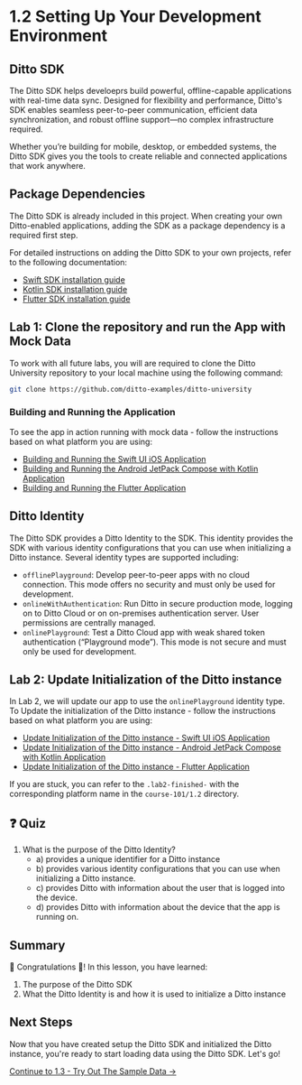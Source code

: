 # 1.2 Setting Up Your Development Environment

## Ditto SDK

The Ditto SDK helps develoeprs build powerful, offline-capable applications with real-time data sync. Designed for flexibility and performance, Ditto's SDK enables seamless peer-to-peer communication, efficient data synchronization, and robust offline support—no complex infrastructure required.

Whether you’re building for mobile, desktop, or embedded systems, the Ditto SDK gives you the tools to create reliable and connected applications that work anywhere.

## Package Dependencies

The Ditto SDK is already included in this project. When creating your own Ditto-enabled applications, adding the SDK as a package dependency is a required first step.

For detailed instructions on adding the Ditto SDK to your own projects, refer to the following documentation:
- [Swift SDK installation guide](https://docs.ditto.live/sdk/latest/install-guides/swift#installing-package-dependencies)
- [Kotlin SDK installation guide](https://docs.ditto.live/sdk/latest/install-guides/kotlin#installing-package-dependencies)
- [Flutter SDK installation guide](https://docs.ditto.live/sdk/latest/install-guides/flutter#installing-package-dependencies)

## Lab 1: Clone the repository and run the App with Mock Data

To work with all future labs, you will are required to clone the Ditto University repository to your local machine using the following command:

```bash
git clone https://github.com/ditto-examples/ditto-university
```

### Building and Running the Application

To see the app in action running with mock data - follow the instructions based on what platform you are using:

- [Building and Running the Swift UI iOS Application](lab1-swift.md)
- [Building and Running the Android JetPack Compose with Kotlin Application](lab1-android.md)
- [Building and Running the Flutter Application](lab1-flutter.md)

## Ditto Identity

The Ditto SDK provides a Ditto Identity to the SDK.  This identity provides the SDK with various identity configurations that you can use when initializing a Ditto instance. Several identity types are supported including:
- `offlinePlayground`: Develop peer-to-peer apps with no cloud connection. This mode offers no security and must only be used for development.
- `onlineWithAuthentication`: Run Ditto in secure production mode, logging on to Ditto Cloud or on on-premises authentication server. User permissions are centrally managed.
- `onlinePlayground`: Test a Ditto Cloud app with weak shared token authentication (“Playground mode”). This mode is not secure and must only be used for development.

## Lab 2: Update Initialization of the Ditto instance

In Lab 2, we will update our app to use the `onlinePlayground` identity type.  To Update the initialization of the Ditto instance - follow the instructions based on what platform you are using:

- [Update Initialization of the Ditto instance - Swift UI iOS Application](lab2-swift.md)
- [Update Initialization of the Ditto instance - Android JetPack Compose with Kotlin Application](lab2-android.md)
- [Update Initialization of the Ditto instance - Flutter Application](lab2-flutter.md)

If you are stuck, you can refer to the `.lab2-finished-` with the corresponding platform name in the `course-101/1.2` directory.

## ❓ Quiz 

1. What is the purpose of the Ditto Identity? 
   - a) provides a unique identifier for a Ditto instance
   - b) provides various identity configurations that you can use when initializing a Ditto instance. 
   - c) provides Ditto with information about the user that is logged into the device. 
   - d) provides Ditto with information about the device that the app is running on. 

## Summary

🎉 Congratulations 🙌! In this lesson, you have learned:
1. The purpose of the Ditto SDK 
2. What the Ditto Identity is and how it is used to initialize a Ditto instance

## Next Steps

Now that you have created setup the Ditto SDK and initialized the Ditto instance, you're ready to start loading data using the Ditto SDK. Let's go!

[Continue to 1.3 - Try Out The Sample Data →](../1.3/README.md)